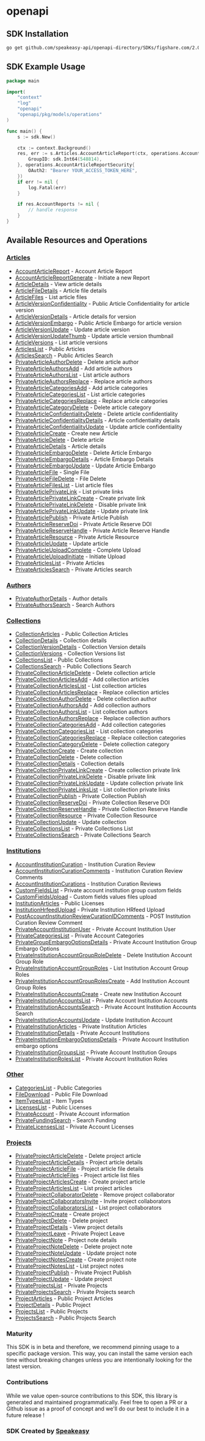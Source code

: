 # openapi

<!-- Start SDK Installation -->
## SDK Installation

```bash
go get github.com/speakeasy-api/openapi-directory/SDKs/figshare.com/2.0.0/go
```
<!-- End SDK Installation -->

## SDK Example Usage
<!-- Start SDK Example Usage -->
```go
package main

import(
	"context"
	"log"
	"openapi"
	"openapi/pkg/models/operations"
)

func main() {
    s := sdk.New()

    ctx := context.Background()
    res, err := s.Articles.AccountArticleReport(ctx, operations.AccountArticleReportRequest{
        GroupID: sdk.Int64(548814),
    }, operations.AccountArticleReportSecurity{
        OAuth2: "Bearer YOUR_ACCESS_TOKEN_HERE",
    })
    if err != nil {
        log.Fatal(err)
    }

    if res.AccountReports != nil {
        // handle response
    }
}
```
<!-- End SDK Example Usage -->

<!-- Start SDK Available Operations -->
## Available Resources and Operations


### [Articles](docs/articles/README.md)

* [AccountArticleReport](docs/articles/README.md#accountarticlereport) - Account Article Report
* [AccountArticleReportGenerate](docs/articles/README.md#accountarticlereportgenerate) - Initiate a new Report
* [ArticleDetails](docs/articles/README.md#articledetails) - View article details
* [ArticleFileDetails](docs/articles/README.md#articlefiledetails) - Article file details
* [ArticleFiles](docs/articles/README.md#articlefiles) - List article files
* [ArticleVersionConfidentiality](docs/articles/README.md#articleversionconfidentiality) - Public Article Confidentiality for article version
* [ArticleVersionDetails](docs/articles/README.md#articleversiondetails) - Article details for version
* [ArticleVersionEmbargo](docs/articles/README.md#articleversionembargo) - Public Article Embargo for article version
* [ArticleVersionUpdate](docs/articles/README.md#articleversionupdate) - Update article version
* [ArticleVersionUpdateThumb](docs/articles/README.md#articleversionupdatethumb) - Update article version thumbnail
* [ArticleVersions](docs/articles/README.md#articleversions) - List article versions
* [ArticlesList](docs/articles/README.md#articleslist) - Public Articles
* [ArticlesSearch](docs/articles/README.md#articlessearch) - Public Articles Search
* [PrivateArticleAuthorDelete](docs/articles/README.md#privatearticleauthordelete) - Delete article author
* [PrivateArticleAuthorsAdd](docs/articles/README.md#privatearticleauthorsadd) - Add article authors
* [PrivateArticleAuthorsList](docs/articles/README.md#privatearticleauthorslist) - List article authors
* [PrivateArticleAuthorsReplace](docs/articles/README.md#privatearticleauthorsreplace) - Replace article authors
* [PrivateArticleCategoriesAdd](docs/articles/README.md#privatearticlecategoriesadd) - Add article categories
* [PrivateArticleCategoriesList](docs/articles/README.md#privatearticlecategorieslist) - List article categories
* [PrivateArticleCategoriesReplace](docs/articles/README.md#privatearticlecategoriesreplace) - Replace article categories
* [PrivateArticleCategoryDelete](docs/articles/README.md#privatearticlecategorydelete) - Delete article category
* [PrivateArticleConfidentialityDelete](docs/articles/README.md#privatearticleconfidentialitydelete) - Delete article confidentiality
* [PrivateArticleConfidentialityDetails](docs/articles/README.md#privatearticleconfidentialitydetails) - Article confidentiality details
* [PrivateArticleConfidentialityUpdate](docs/articles/README.md#privatearticleconfidentialityupdate) - Update article confidentiality
* [PrivateArticleCreate](docs/articles/README.md#privatearticlecreate) - Create new Article
* [PrivateArticleDelete](docs/articles/README.md#privatearticledelete) - Delete article
* [PrivateArticleDetails](docs/articles/README.md#privatearticledetails) - Article details
* [PrivateArticleEmbargoDelete](docs/articles/README.md#privatearticleembargodelete) - Delete Article Embargo
* [PrivateArticleEmbargoDetails](docs/articles/README.md#privatearticleembargodetails) - Article Embargo Details
* [PrivateArticleEmbargoUpdate](docs/articles/README.md#privatearticleembargoupdate) - Update Article Embargo
* [PrivateArticleFile](docs/articles/README.md#privatearticlefile) - Single File
* [PrivateArticleFileDelete](docs/articles/README.md#privatearticlefiledelete) - File Delete
* [PrivateArticleFilesList](docs/articles/README.md#privatearticlefileslist) - List article files
* [PrivateArticlePrivateLink](docs/articles/README.md#privatearticleprivatelink) - List private links
* [PrivateArticlePrivateLinkCreate](docs/articles/README.md#privatearticleprivatelinkcreate) - Create private link
* [PrivateArticlePrivateLinkDelete](docs/articles/README.md#privatearticleprivatelinkdelete) - Disable private link
* [PrivateArticlePrivateLinkUpdate](docs/articles/README.md#privatearticleprivatelinkupdate) - Update private link
* [PrivateArticlePublish](docs/articles/README.md#privatearticlepublish) - Private Article Publish
* [PrivateArticleReserveDoi](docs/articles/README.md#privatearticlereservedoi) - Private Article Reserve DOI
* [PrivateArticleReserveHandle](docs/articles/README.md#privatearticlereservehandle) - Private Article Reserve Handle
* [PrivateArticleResource](docs/articles/README.md#privatearticleresource) - Private Article Resource
* [PrivateArticleUpdate](docs/articles/README.md#privatearticleupdate) - Update article
* [PrivateArticleUploadComplete](docs/articles/README.md#privatearticleuploadcomplete) - Complete Upload
* [PrivateArticleUploadInitiate](docs/articles/README.md#privatearticleuploadinitiate) - Initiate Upload
* [PrivateArticlesList](docs/articles/README.md#privatearticleslist) - Private Articles
* [PrivateArticlesSearch](docs/articles/README.md#privatearticlessearch) - Private Articles search

### [Authors](docs/authors/README.md)

* [PrivateAuthorDetails](docs/authors/README.md#privateauthordetails) - Author details
* [PrivateAuthorsSearch](docs/authors/README.md#privateauthorssearch) - Search Authors

### [Collections](docs/collections/README.md)

* [CollectionArticles](docs/collections/README.md#collectionarticles) - Public Collection Articles
* [CollectionDetails](docs/collections/README.md#collectiondetails) - Collection details
* [CollectionVersionDetails](docs/collections/README.md#collectionversiondetails) - Collection Version details
* [CollectionVersions](docs/collections/README.md#collectionversions) - Collection Versions list
* [CollectionsList](docs/collections/README.md#collectionslist) - Public Collections
* [CollectionsSearch](docs/collections/README.md#collectionssearch) - Public Collections Search
* [PrivateCollectionArticleDelete](docs/collections/README.md#privatecollectionarticledelete) - Delete collection article
* [PrivateCollectionArticlesAdd](docs/collections/README.md#privatecollectionarticlesadd) - Add collection articles
* [PrivateCollectionArticlesList](docs/collections/README.md#privatecollectionarticleslist) - List collection articles
* [PrivateCollectionArticlesReplace](docs/collections/README.md#privatecollectionarticlesreplace) - Replace collection articles
* [PrivateCollectionAuthorDelete](docs/collections/README.md#privatecollectionauthordelete) - Delete collection author
* [PrivateCollectionAuthorsAdd](docs/collections/README.md#privatecollectionauthorsadd) - Add collection authors
* [PrivateCollectionAuthorsList](docs/collections/README.md#privatecollectionauthorslist) - List collection authors
* [PrivateCollectionAuthorsReplace](docs/collections/README.md#privatecollectionauthorsreplace) - Replace collection authors
* [PrivateCollectionCategoriesAdd](docs/collections/README.md#privatecollectioncategoriesadd) - Add collection categories
* [PrivateCollectionCategoriesList](docs/collections/README.md#privatecollectioncategorieslist) - List collection categories
* [PrivateCollectionCategoriesReplace](docs/collections/README.md#privatecollectioncategoriesreplace) - Replace collection categories
* [PrivateCollectionCategoryDelete](docs/collections/README.md#privatecollectioncategorydelete) - Delete collection category
* [PrivateCollectionCreate](docs/collections/README.md#privatecollectioncreate) - Create collection
* [PrivateCollectionDelete](docs/collections/README.md#privatecollectiondelete) - Delete collection
* [PrivateCollectionDetails](docs/collections/README.md#privatecollectiondetails) - Collection details
* [PrivateCollectionPrivateLinkCreate](docs/collections/README.md#privatecollectionprivatelinkcreate) - Create collection private link
* [PrivateCollectionPrivateLinkDelete](docs/collections/README.md#privatecollectionprivatelinkdelete) - Disable private link
* [PrivateCollectionPrivateLinkUpdate](docs/collections/README.md#privatecollectionprivatelinkupdate) - Update collection private link
* [PrivateCollectionPrivateLinksList](docs/collections/README.md#privatecollectionprivatelinkslist) - List collection private links
* [PrivateCollectionPublish](docs/collections/README.md#privatecollectionpublish) - Private Collection Publish
* [PrivateCollectionReserveDoi](docs/collections/README.md#privatecollectionreservedoi) - Private Collection Reserve DOI
* [PrivateCollectionReserveHandle](docs/collections/README.md#privatecollectionreservehandle) - Private Collection Reserve Handle
* [PrivateCollectionResource](docs/collections/README.md#privatecollectionresource) - Private Collection Resource
* [PrivateCollectionUpdate](docs/collections/README.md#privatecollectionupdate) - Update collection
* [PrivateCollectionsList](docs/collections/README.md#privatecollectionslist) - Private Collections List
* [PrivateCollectionsSearch](docs/collections/README.md#privatecollectionssearch) - Private Collections Search

### [Institutions](docs/institutions/README.md)

* [AccountInstitutionCuration](docs/institutions/README.md#accountinstitutioncuration) - Institution Curation Review
* [AccountInstitutionCurationComments](docs/institutions/README.md#accountinstitutioncurationcomments) - Institution Curation Review Comments
* [AccountInstitutionCurations](docs/institutions/README.md#accountinstitutioncurations) - Institution Curation Reviews
* [CustomFieldsList](docs/institutions/README.md#customfieldslist) - Private account institution group custom fields
* [CustomFieldsUpload](docs/institutions/README.md#customfieldsupload) - Custom fields values files upload
* [InstitutionArticles](docs/institutions/README.md#institutionarticles) - Public Licenses
* [InstitutionHrfeedUpload](docs/institutions/README.md#institutionhrfeedupload) - Private Institution HRfeed Upload
* [PostAccountInstitutionReviewCurationIDComments](docs/institutions/README.md#postaccountinstitutionreviewcurationidcomments) - POST Institution Curation Review Comment
* [PrivateAccountInstitutionUser](docs/institutions/README.md#privateaccountinstitutionuser) - Private Account Institution User
* [PrivateCategoriesList](docs/institutions/README.md#privatecategorieslist) - Private Account Categories
* [PrivateGroupEmbargoOptionsDetails](docs/institutions/README.md#privategroupembargooptionsdetails) - Private Account Institution Group Embargo Options
* [PrivateInstitutionAccountGroupRoleDelete](docs/institutions/README.md#privateinstitutionaccountgrouproledelete) - Delete Institution Account Group Role
* [PrivateInstitutionAccountGroupRoles](docs/institutions/README.md#privateinstitutionaccountgrouproles) - List Institution Account Group Roles
* [PrivateInstitutionAccountGroupRolesCreate](docs/institutions/README.md#privateinstitutionaccountgrouprolescreate) - Add Institution Account Group Roles
* [PrivateInstitutionAccountsCreate](docs/institutions/README.md#privateinstitutionaccountscreate) - Create new Institution Account
* [PrivateInstitutionAccountsList](docs/institutions/README.md#privateinstitutionaccountslist) - Private Account Institution Accounts
* [PrivateInstitutionAccountsSearch](docs/institutions/README.md#privateinstitutionaccountssearch) - Private Account Institution Accounts Search
* [PrivateInstitutionAccountsUpdate](docs/institutions/README.md#privateinstitutionaccountsupdate) - Update Institution Account
* [PrivateInstitutionArticles](docs/institutions/README.md#privateinstitutionarticles) - Private Institution Articles
* [PrivateInstitutionDetails](docs/institutions/README.md#privateinstitutiondetails) - Private Account Institutions
* [PrivateInstitutionEmbargoOptionsDetails](docs/institutions/README.md#privateinstitutionembargooptionsdetails) - Private Account Institution embargo options
* [PrivateInstitutionGroupsList](docs/institutions/README.md#privateinstitutiongroupslist) - Private Account Institution Groups
* [PrivateInstitutionRolesList](docs/institutions/README.md#privateinstitutionroleslist) - Private Account Institution Roles

### [Other](docs/other/README.md)

* [CategoriesList](docs/other/README.md#categorieslist) - Public Categories
* [FileDownload](docs/other/README.md#filedownload) - Public File Download
* [ItemTypesList](docs/other/README.md#itemtypeslist) - Item Types
* [LicensesList](docs/other/README.md#licenseslist) - Public Licenses
* [PrivateAccount](docs/other/README.md#privateaccount) - Private Account information
* [PrivateFundingSearch](docs/other/README.md#privatefundingsearch) - Search Funding
* [PrivateLicensesList](docs/other/README.md#privatelicenseslist) - Private Account Licenses

### [Projects](docs/projects/README.md)

* [PrivateProjectArticleDelete](docs/projects/README.md#privateprojectarticledelete) - Delete project article
* [PrivateProjectArticleDetails](docs/projects/README.md#privateprojectarticledetails) - Project article details
* [PrivateProjectArticleFile](docs/projects/README.md#privateprojectarticlefile) - Project article file details
* [PrivateProjectArticleFiles](docs/projects/README.md#privateprojectarticlefiles) - Project article list files
* [PrivateProjectArticlesCreate](docs/projects/README.md#privateprojectarticlescreate) - Create project article
* [PrivateProjectArticlesList](docs/projects/README.md#privateprojectarticleslist) - List project articles
* [PrivateProjectCollaboratorDelete](docs/projects/README.md#privateprojectcollaboratordelete) - Remove project collaborator
* [PrivateProjectCollaboratorsInvite](docs/projects/README.md#privateprojectcollaboratorsinvite) - Invite project collaborators
* [PrivateProjectCollaboratorsList](docs/projects/README.md#privateprojectcollaboratorslist) - List project collaborators
* [PrivateProjectCreate](docs/projects/README.md#privateprojectcreate) - Create project
* [PrivateProjectDelete](docs/projects/README.md#privateprojectdelete) - Delete project
* [PrivateProjectDetails](docs/projects/README.md#privateprojectdetails) - View project details
* [PrivateProjectLeave](docs/projects/README.md#privateprojectleave) - Private Project Leave
* [PrivateProjectNote](docs/projects/README.md#privateprojectnote) - Project note details
* [PrivateProjectNoteDelete](docs/projects/README.md#privateprojectnotedelete) - Delete project note
* [PrivateProjectNoteUpdate](docs/projects/README.md#privateprojectnoteupdate) - Update project note
* [PrivateProjectNotesCreate](docs/projects/README.md#privateprojectnotescreate) - Create project note
* [PrivateProjectNotesList](docs/projects/README.md#privateprojectnoteslist) - List project notes
* [PrivateProjectPublish](docs/projects/README.md#privateprojectpublish) - Private Project Publish
* [PrivateProjectUpdate](docs/projects/README.md#privateprojectupdate) - Update project
* [PrivateProjectsList](docs/projects/README.md#privateprojectslist) - Private Projects
* [PrivateProjectsSearch](docs/projects/README.md#privateprojectssearch) - Private Projects search
* [ProjectArticles](docs/projects/README.md#projectarticles) - Public Project Articles
* [ProjectDetails](docs/projects/README.md#projectdetails) - Public Project
* [ProjectsList](docs/projects/README.md#projectslist) - Public Projects
* [ProjectsSearch](docs/projects/README.md#projectssearch) - Public Projects Search
<!-- End SDK Available Operations -->

### Maturity

This SDK is in beta and therefore, we recommend pinning usage to a specific package version.
This way, you can install the same version each time without breaking changes unless you are intentionally
looking for the latest version.

### Contributions

While we value open-source contributions to this SDK, this library is generated and maintained programmatically.
Feel free to open a PR or a Github issue as a proof of concept and we'll do our best to include it in a future release !

### SDK Created by [Speakeasy](https://docs.speakeasyapi.dev/docs/using-speakeasy/client-sdks)
